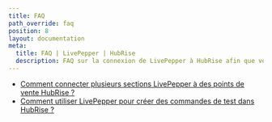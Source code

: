 ```yaml
---
title: FAQ
path_override: faq
position: 8
layout: documentation
meta:
  title: FAQ | LivePepper | HubRise
  description: FAQ sur la connexion de LivePepper à HubRise afin que votre logiciel de caisse fonctionne harmonieusement avec d'autres apps. Connectez les apps et synchronisez vos données.
---
```


- [Comment connecter plusieurs sections LivePepper à des points de vente HubRise ?](/apps/livepepper/faqs/connect-shops-hubrise-accounts)
- [Comment utiliser LivePepper pour créer des commandes de test dans HubRise ?](/apps/livepepper/faqs/use-livepepper-to-create-test-orders)
